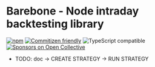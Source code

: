 # Barebone - Node intraday backtesting library

[![npm](https://img.shields.io/npm/dt/@vuga/barebone.svg)](http://www.npmtrends.com/@vuga/barebone)
[![Commitizen friendly](https://img.shields.io/badge/commitizen-friendly-brightgreen.svg)](http://commitizen.github.io/cz-cli/)
![TypeScript compatible](https://img.shields.io/badge/typescript-compatible-brightgreen.svg)
[![Sponsors on Open Collective](https://opencollective.com/vuga/sponsors/badge.svg)](#sponsors)

- TODO: doc -> CREATE STRATEGY -> RUN STRATEGY

